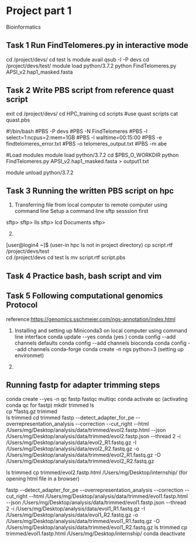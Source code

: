 # Project part 1

Bioinformatics 

## Task 1 Run FindTelomeres.py in interactive mode

cd /project/devs/
cd test
ls
module avail
qsub -I -P devs
cd /project/devs/test/
module load python/3.7.2
python FindTelomeres.py APSI_v2.hap1_masked.fasta

## Task 2 Write PBS script from reference quast script

exit
cd /project/devs/
cd HPC_training
cd scripts            #use quast scripts
cat quast.pbs
 
#!/bin/bash
#PBS -P devs
#PBS -N FindTelomeres
#PBS -l select=1:ncpus=2:mem=1GB
#PBS -l walltime=00:15:00
#PBS -e findtelomeres_error.txt
#PBS -o telomeres_output.txt
#PBS -m abe

#Load modules
module load python/3.7.2
cd $PBS_O_WORKDIR
python FindTelomeres.py APSI_v2.hap1_masked.fasta > output1.txt

module unload python/3.7.2

## Task 3 Running the written PBS script on hpc
1. Transferring file from local computer to remote computer using command line
Setup a command line sftp sesssion first

sftp>
sftp> lls
sftp> lcd Documents
sftp>



2.
[user@login4 ~]$                        (user-in hpc ls not in project directory)
cp script.rtf /project/devs/test    
cd /project/devs
cd  test
ls
mv script.rtf script.pbs

## Task 4  Practice bash, bash script and vim

## Task 5 Following computational genomics Protocol

reference:https://genomics.sschmeier.com/ngs-annotation/index.html

1. Installing and setting up Miniconda3 on local computer using command line interface
conda update --yes conda                    (yes )
conda config --add channels defaults
conda config --add channels bioconda
conda config --add channels conda-forge
conda create -n ngs python=3                (setting up environmet)

2.
## Running fastp for adapter trimming steps
conda create --yes -n qc fastp fastqc multiqc
conda activate qc     (activating conda qc for fastp)
mkdir trimmed
ls  
cp *fastq.gz trimmed                            
ls trimmed
cd trimmed
fastp --detect_adapter_for_pe --overrepresentation_analysis --correction --cut_right --html /Users/mg/Desktop/analysis/data/trimmed/evol2.fastp.html --json /Users/mg/Desktop/analysis/data/trimmed/evol2.fastp.json --thread 2 -i /Users/mg/Desktop/analysis/data/evol2_R1.fastq.gz -I /Users/mg/Desktop/analysis/data/evol2_R2.fastq.gz -o /Users/mg/Desktop/analysis/data/trimmed/evol2_R1.fastq.gz -O /Users/mg/Desktop/analysis/data/trimmed/evol2_R2.fastq.gz

ls trimmed
cp trimmed/evol2.fastp.html /Users/mg/Desktop/internship/             (for opening html file in a browser)

fastp --detect_adapter_for_pe --overrepresentation_analysis --correction --cut_right --html /Users/mg/Desktop/analysis/data/trimmed/evol1.fastp.html --json /Users/mg/Desktop/analysis/data/trimmed/evol1.fastp.json --thread 2 -i /Users/mg/Desktop/analysis/data/evol1_R1.fastq.gz -I /Users/mg/Desktop/analysis/data/evol1_R2.fastq.gz -o /Users/mg/Desktop/analysis/data/trimmed/evol1_R1.fastq.gz -O /Users/mg/Desktop/analysis/data/trimmed/evol1_R2.fastq.gz
ls trimmed
cp trimmed/evol1.fastp.html /Users/mg/Desktop/internship/
conda deactivate












